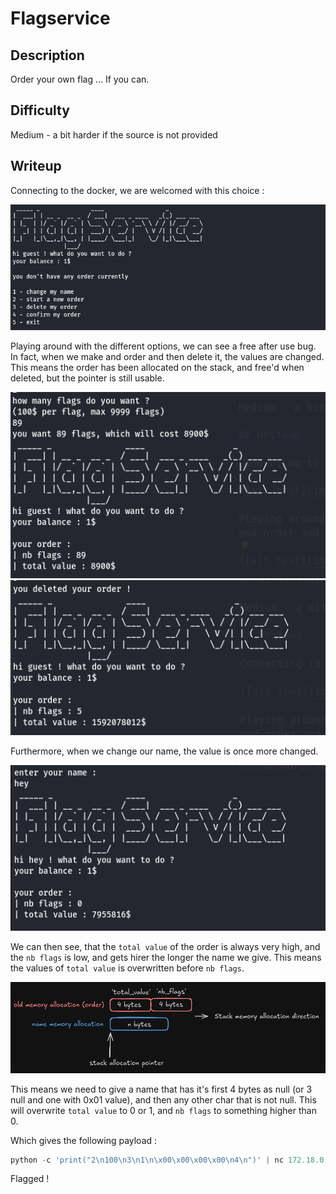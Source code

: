 # Flagservice
## Description

Order your own flag ... If you can.

## Difficulty

Medium - a bit harder if the source is not provided

## Writeup

Connecting to the docker, we are welcomed with this choice :  

![alt text](images/image.png)

Playing around with the different options, we can see a free after use bug. In fact, when we make and order and then delete it, the values are changed.  
This means the order has been allocated on the stack, and free'd when deleted, but the pointer is still usable.

![alt text](images/image-1.png)
![alt text](images/image-2.png)

Furthermore, when we change our name, the value is once more changed.

![alt text](images/image-3.png)

We can then see, that the `total value` of the order is always very high, and the `nb flags` is low, and gets hirer the longer the name we give. This means the values of `total value` is overwritten before `nb flags`.  

![alt text](images/image-4.png)

This means we need to give a name that has it's first 4 bytes as null (or 3 null and one with 0x01 value), and then any other char that is not null. This will overwrite `total value` to 0 or 1, and `nb flags` to something higher than 0.  

Which gives the following payload :  
```py
python -c 'print("2\n100\n3\n1\n\x00\x00\x00\x00\n4\n")' | nc 172.18.0.1 1339
```

Flagged !